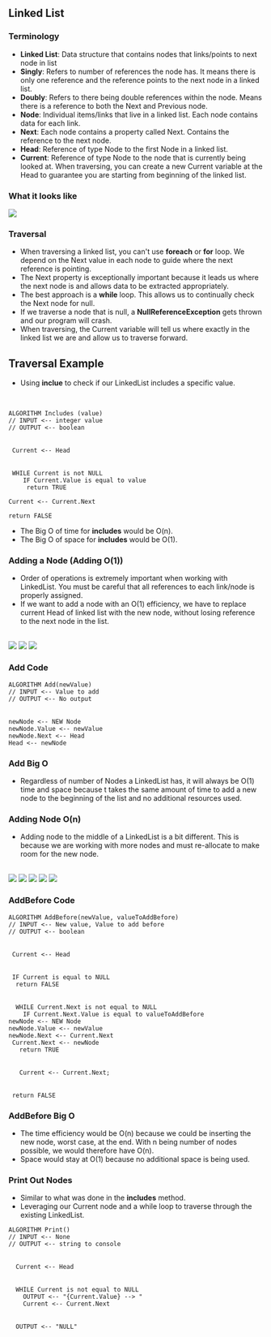 ## Linked List

### Terminology 
- **Linked List**: Data structure that contains nodes that links/points to next node in list
- **Singly**: Refers to number of references the node has. It means there is only one reference and the reference points to the next node in a linked list. 
- **Doubly**: Refers to there being double references within the node. Means there is a reference to both the Next and Previous node. 
- **Node**: Individual items/links that live in a linked list. Each node contains data for each link.
- **Next**: Each node contains a property called Next. Contains the reference to the next node. 
- **Head**: Reference of type Node to the first Node in a linked list.
- **Current**: Reference of type Node to the node that is currently being looked at. When traversing, you can create a new Current variable at the Head to guarantee you are starting from beginning of the linked list. 

### What it looks like
<img src ="img/nodes.png">

### Traversal
- When traversing a linked list, you can't use **foreach** or **for** loop. We depend on the Next value in each node to guide where the next reference is pointing.
- The Next property is exceptionally important because it leads us where the next node is and allows data to be extracted appropriately. 
- The best approach is a **while** loop. This allows us to continually check the Next node for null. 
- If we traverse a node that is null, a **NullReferenceException** gets thrown and our program will crash. 
- When traversing, the Current variable will tell us where exactly in the linked list we are and allow us to traverse forward. 

## Traversal Example
- Using **inclue** to check if our LinkedList includes a specific value. 

<br>

`ALGORITHM Includes (value)` <br>
`// INPUT <-- integer value` <br>
`// OUTPUT <-- boolean` <br> <br>

 ` Current <-- Head` <br><br>

 ` WHILE Current is not NULL` <br>
`    IF Current.Value is equal to value` <br>
`     return TRUE` <br>

    Current <-- Current.Next

  `return FALSE`

- The Big O of time for **includes** would be O(n).
- The Big O of space for **includes** would be O(1).

### Adding a Node (Adding O(1))
- Order of operations is extremely important when working with LinkedList. You must be careful that all references to each link/node is properly assigned. 
- If we want to add a node with an O(1) efficiency, we have to replace current Head of linked list with the new node, without losing reference to the next node in the list.

<br>

<img src = "img/node1.png">
<img src = "img/node2.png">
<img src = "img/node3.png">

### Add Code

`ALGORITHM Add(newValue)` <br> 
`// INPUT <-- Value to add` <br>
`// OUTPUT <-- No output` <br> <br>

  `newNode <-- NEW Node` <br>
  `newNode.Value <-- newValue`<br>
  `newNode.Next <-- Head`<br>
  `Head <-- newNode`

### Add Big O
- Regardless of number of Nodes a LinkedList has, it will always be O(1) time and space because t takes the same amount of time to add a new node to the beginning of the list and no additional resources used. 

### Adding Node O(n)
- Adding node to the middle of a LinkedList is a bit different. This is because we are working with more nodes and must re-allocate to make room for the new node. 

<br>
<img src = "img/node4.png">
<img src = "img/node5.png">
<img src = "img/node6.png">
<img src = "img/node7.png">
<img src = "img/node8.png">

### AddBefore Code
`ALGORITHM AddBefore(newValue, valueToAddBefore)` <br>
`// INPUT <-- New value, Value to add before` <br>
`// OUTPUT <-- boolean` <br><br>

 ` Current <-- Head` <br><br>

 ` IF Current is equal to NULL` <br>
  `  return FALSE`<br><br>

`  WHILE Current.Next is not equal to NULL` <br>
`    IF Current.Next.Value is equal to valueToAddBefore` <br>
      `newNode <-- NEW Node` <br>
      `newNode.Value <-- newValue` <br>
      `newNode.Next <-- Current.Next` <br>
     ` Current.Next <-- newNode` <br>
   `   return TRUE`<br><br>

 `   Current <-- Current.Next;`<br><br>

 ` return FALSE`

### AddBefore Big O
- The time efficiency would be O(n) because we could be inserting the new node, worst case, at the end. With n being number of nodes possible, we would therefore have O(n).
- Space would stay at O(1) because no additional space is being used. 

### Print Out Nodes
- Similar to what was done in the **includes** method. 
- Leveraging our Current node and a while loop to traverse through the existing LinkedList. 

`ALGORITHM Print()` <br>
`// INPUT <-- None` <br>
`// OUTPUT <-- string to console` <br><br>

`  Current <-- Head` <br><br>

`  WHILE Current is not equal to NULL` <br>
`    OUTPUT <-- "{Current.Value} --> "` <br>
`    Current <-- Current.Next` <br><br>

`  OUTPUT <-- "NULL"`